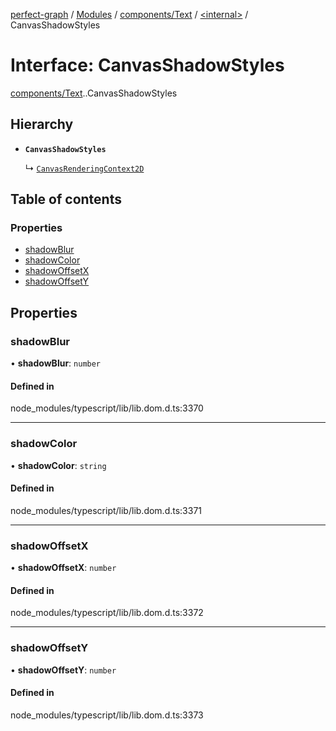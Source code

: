 [perfect-graph](../README.md) / [Modules](../modules.md) / [components/Text](../modules/components_Text.md) / [<internal\>](../modules/components_Text._internal_.md) / CanvasShadowStyles

# Interface: CanvasShadowStyles

[components/Text](../modules/components_Text.md).[<internal>](../modules/components_Text._internal_.md).CanvasShadowStyles

## Hierarchy

- **`CanvasShadowStyles`**

  ↳ [`CanvasRenderingContext2D`](components_Text._internal_.CanvasRenderingContext2D.md)

## Table of contents

### Properties

- [shadowBlur](components_Text._internal_.CanvasShadowStyles.md#shadowblur)
- [shadowColor](components_Text._internal_.CanvasShadowStyles.md#shadowcolor)
- [shadowOffsetX](components_Text._internal_.CanvasShadowStyles.md#shadowoffsetx)
- [shadowOffsetY](components_Text._internal_.CanvasShadowStyles.md#shadowoffsety)

## Properties

### shadowBlur

• **shadowBlur**: `number`

#### Defined in

node_modules/typescript/lib/lib.dom.d.ts:3370

___

### shadowColor

• **shadowColor**: `string`

#### Defined in

node_modules/typescript/lib/lib.dom.d.ts:3371

___

### shadowOffsetX

• **shadowOffsetX**: `number`

#### Defined in

node_modules/typescript/lib/lib.dom.d.ts:3372

___

### shadowOffsetY

• **shadowOffsetY**: `number`

#### Defined in

node_modules/typescript/lib/lib.dom.d.ts:3373

